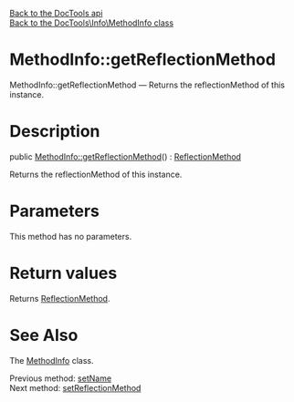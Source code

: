 [Back to the DocTools api](https://github.com/lingtalfi/DocTools/blob/master/doc/api/DocTools.md)<br>
[Back to the DocTools\Info\MethodInfo class](https://github.com/lingtalfi/DocTools/blob/master/doc/api/DocTools/Info/MethodInfo.md)


MethodInfo::getReflectionMethod
================



MethodInfo::getReflectionMethod — Returns the reflectionMethod of this instance.




Description
================


public [MethodInfo::getReflectionMethod](https://github.com/lingtalfi/DocTools/blob/master/doc/api/DocTools/Info/MethodInfo/getReflectionMethod.md)() : [ReflectionMethod](http://php.net/manual/en/class.reflectionmethod.php)




Returns the reflectionMethod of this instance.




Parameters
================

This method has no parameters.


Return values
================

Returns [ReflectionMethod](http://php.net/manual/en/class.reflectionmethod.php).







See Also
================

The [MethodInfo](https://github.com/lingtalfi/DocTools/blob/master/doc/api/DocTools/Info/MethodInfo.md) class.

Previous method: [setName](https://github.com/lingtalfi/DocTools/blob/master/doc/api/DocTools/Info/MethodInfo/setName.md)<br>Next method: [setReflectionMethod](https://github.com/lingtalfi/DocTools/blob/master/doc/api/DocTools/Info/MethodInfo/setReflectionMethod.md)<br>

